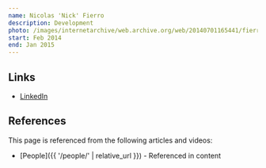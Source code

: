 ```yaml
---
name: Nicolas 'Nick' Fierro
description: Development
photo: /images/internetarchive/web.archive.org/web/20140701165441/fierro-nicolas.jpg
start: Feb 2014
end: Jan 2015
---
```


## Links
- [LinkedIn](https://www.linkedin.com/in/nicolasfierro/)

## References

This page is referenced from the following articles and videos:

- [People]({{ '/people/' | relative_url }}) - Referenced in content